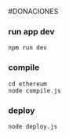 #DONACIONES

### run app dev

	npm run dev

### compile
	cd ethereum
	node compile.js

### deploy
	node deploy.js